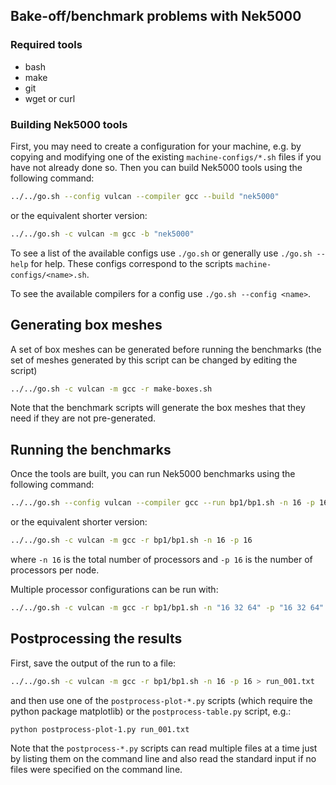 ## Bake-off/benchmark problems with Nek5000

### Required tools

* bash
* make
* git
* wget or curl

### Building Nek5000 tools

First, you may need to create a configuration for your machine, e.g. by
copying and modifying one of the existing `machine-configs/*.sh` files
if you have not already done so. Then you can build Nek5000 tools using
the following command:

```sh
../../go.sh --config vulcan --compiler gcc --build "nek5000"
```

or the equivalent shorter version:

```sh
../../go.sh -c vulcan -m gcc -b "nek5000"
```

To see a list of the available configs use `./go.sh` or generally use
`./go.sh --help` for help. These configs correspond to the scripts
`machine-configs/<name>.sh`.

To see the available compilers for a config use `./go.sh --config <name>`.

## Generating box meshes

A set of box meshes can be generated before running the benchmarks (the set of
meshes generated by this script can be changed by editing the script)

```sh
../../go.sh -c vulcan -m gcc -r make-boxes.sh
```

Note that the benchmark scripts will generate the box meshes that they need if
they are not pre-generated.

## Running the benchmarks

Once the tools are built, you can run Nek5000 benchmarks using the
following command:

```sh
../../go.sh --config vulcan --compiler gcc --run bp1/bp1.sh -n 16 -p 16
```

or the equivalent shorter version:

```sh
../../go.sh -c vulcan -m gcc -r bp1/bp1.sh -n 16 -p 16
```

where `-n 16` is the total number of processors and `-p 16` is the
number of processors per node.

Multiple processor configurations can be run with:

```sh
../../go.sh -c vulcan -m gcc -r bp1/bp1.sh -n "16 32 64" -p "16 32 64"
```

## Postprocessing the results

First, save the output of the run to a file:

```sh
../../go.sh -c vulcan -m gcc -r bp1/bp1.sh -n 16 -p 16 > run_001.txt
```

and then use one of the `postprocess-plot-*.py` scripts (which require
the python package matplotlib) or the `postprocess-table.py` script, e.g.:

```sh
python postprocess-plot-1.py run_001.txt
```

Note that the `postprocess-*.py` scripts can read multiple files at a
time just by listing them on the command line and also read the standard
input if no files were specified on the command line.
